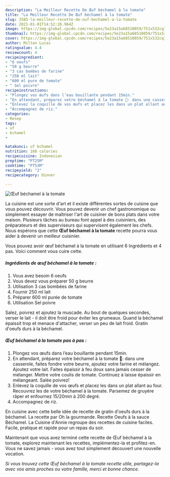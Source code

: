 ```yaml
---
description: "La Meilleur Recette De Œuf béchamel à la tomate"
title: "La Meilleur Recette De Œuf béchamel à la tomate"
slug: 3585-la-meilleur-recette-de-ouf-bechamel-a-la-tomate
date: 2021-01-01T14:52:26.964Z
image: https://img-global.cpcdn.com/recipes/5e23a15a68510059/751x532cq70/oeuf-bechamel-a-la-tomate-photo-principale-de-la-recette.jpg
thumbnail: https://img-global.cpcdn.com/recipes/5e23a15a68510059/751x532cq70/oeuf-bechamel-a-la-tomate-photo-principale-de-la-recette.jpg
cover: https://img-global.cpcdn.com/recipes/5e23a15a68510059/751x532cq70/oeuf-bechamel-a-la-tomate-photo-principale-de-la-recette.jpg
author: Milton Lucas
ratingvalue: 4.4
reviewcount: 4
recipeingredient:
- "6 oeufs"
- "50 g beurre"
- "3 cas bombes de farine"
- "250 ml lait"
- "600 ml pure de tomate"
- " Sel poivre"
recipeinstructions:
- "Plongez vos œufs dans l’eau bouillante pendant 15min."
- "En attendant, préparez votre béchamel à la tomate 🍅: dans une casserole, faites fondre votre beurre, ajoutez votre farine et mélangez. Ajoutez votre lait. Faites épaissir à feu doux sans jamais cesser de mélanger. Mettre votre coulis de tomate. Continuez à laisse épaissir en mélangeant. Salée poivrez!"
- "Enlevez la coquille de vos œufs et placez les dans un plat allant au four. Recouvrez les de votre béchamel à la tomate. Parsemez de gruyère râper et enfournez 15/20min à 200 degré."
- "Accompagnez de riz."
categories:
- Resep
tags:
- uf
- bchamel
- 

katakunci: uf bchamel  
nutrition: 168 calories
recipecuisine: Indonesian
preptime: "PT25M"
cooktime: "PT53M"
recipeyield: "2"
recipecategory: Dinner

---
```



![Œuf béchamel à la tomate](https://img-global.cpcdn.com/recipes/5e23a15a68510059/751x532cq70/oeuf-bechamel-a-la-tomate-photo-principale-de-la-recette.jpg)

La cuisine est une sorte d'art et il existe différentes sortes de cuisine que vous pouvez découvrir. Vous pouvez devenir un chef gastronomique ou simplement essayer de maîtriser l'art de cuisiner de bons plats dans votre maison. Plusieurs tâches au bureau font appel à des cuisiniers, des préparateurs et des superviseurs qui supervisent également les chefs. Nous espérons que cette <strong> Œuf béchamel à la tomate </strong> recette pourra vous aider à devenir un meilleur cuisinier.

<!--inarticleads1-->

Vous pouvez avoir œuf béchamel à la tomate en utilisant 6 Ingrédients et 4 pas. Voici comment vous cuire cette.

##### Ingrédients de œuf béchamel à la tomate :

1. Vous avez besoin 6 oeufs
1. Vous devez vous préparer 50 g beurre
1. Utilisation 3 cas bombées de farine
1. Fournir 250 ml lait
1. Préparer 600 ml purée de tomate
1. Utilisation  Sel poivre


Salez, poivrez et ajoutez la muscade. Au bout de quelques secondes, verser le lait - il doit être froid pour éviter les grumeaux. Quand la béchamel épaissit trop et menace d&#39;attacher, verser un peu de lait froid. Gratin d&#39;oeufs durs à la béchamel. 

<!--inarticleads2-->

##### Œuf béchamel à la tomate pas à pas :

1. Plongez vos œufs dans l’eau bouillante pendant 15min.
1. En attendant, préparez votre béchamel à la tomate 🍅: dans une casserole, faites fondre votre beurre, ajoutez votre farine et mélangez. Ajoutez votre lait. Faites épaissir à feu doux sans jamais cesser de mélanger. Mettre votre coulis de tomate. Continuez à laisse épaissir en mélangeant. Salée poivrez!
1. Enlevez la coquille de vos œufs et placez les dans un plat allant au four. Recouvrez les de votre béchamel à la tomate. Parsemez de gruyère râper et enfournez 15/20min à 200 degré.
1. Accompagnez de riz.


En cuisine avec cette belle idée de recette de gratin d&#39;oeufs durs à la béchamel. La recette par Oh la gourmande. Recette Oeufs à la sauce Béchamel. La Cuisine d&#39;Annie regroupe des recettes de cuisine faciles. Facile, pratique et rapide pour un repas du soir. 

<!--inarticleads1-->

<p>
Maintenant que vous avez terminé cette recette de Œuf béchamel à la tomate, explorez maintenant les recettes, implémentez-la et profitez-en. Vous ne savez jamais - vous avez tout simplement découvert une nouvelle vocation.
</p>

<p>
<i>Si vous trouvez cette Œuf béchamel à la tomate recette utile, partagez-la avec vos amis proches ou votre famille, merci et bonne chance.</i>
</p>
